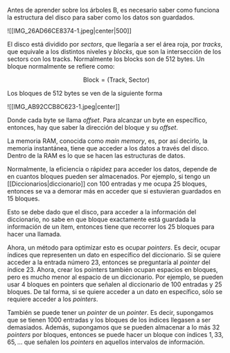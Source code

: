 
Antes de aprender sobre los árboles B, es necesario saber como funciona la estructura del disco para saber como los datos son guardados.

![[IMG_26AD66CE8374-1.jpeg|center|500]]

El disco está dividido por *sectors*, que llegaría a ser el área roja, por *tracks*, que equivale a los distintos niveles y *blocks*, que son la intersección de los sectors con los tracks. Normalmente los blocks son de $512$ bytes. Un bloque normalmente se refiere como: 

$$\text{Block}=(\text{Track},\;\text{Sector})$$

Los bloques de $512$ bytes se ven de la siguiente forma

![[IMG_AB92CCB8C623-1.jpeg|center]]

Donde cada byte se llama *offset*. Para alcanzar un byte en específico, entonces, hay que saber la dirección del bloque y su *offset*. 

La memoria RAM, conocida como *main memory*, es, por así decirlo, la memoria instantánea, tiene que acceder a los datos a través del disco. Dentro de la RAM es lo que se hacen las estructuras de datos.

Normalmente, la eficiencia o rápidez para acceder los datos, depende de en cuantos bloques pueden ser almacenados. Por ejemplo, si tengo un [[Diccionarios|diccionario]] con $100$ entradas y me ocupa $25$ bloques, entonces se va a demorar más en acceder que si estuvieran guardados en $15$ bloques. 

Esto se debe dado que el disco, para acceder a la información del diccionario, no sabe en que bloque exactamente está guardada la información de un ítem, entonces tiene que recorrer los $25$ bloques para hacer una llamada. 

Ahora, un método para optimizar esto es ocupar *pointers*. Es decir, ocupar índices que representen un dato en específico del diccionario. Si se quiere acceder a la entrada número $23$, entonces se preguntaría al *pointer* del índice $23$. Ahora, crear los pointers también ocupan espacios en bloques, pero es mucho menor al espacio de un diccionario. Por ejemplo,  se pueden usar $4$ bloques en pointers que señalen al diccionario de $100$ entradas y $25$ bloques. De tal forma, si se quiere acceder a un dato en específico, sólo se requiere acceder a los *pointers*. 

También se puede tener un *pointer* de un *pointer*. Es decir, supongamos que se tienen $1000$ entradas y los bloques de los índices llegasen a ser demasiados. Además, supongamos que se pueden almacenar a lo más $32$ *pointers* por bloques, entonces se puede hacer un bloque con índices $1,33,65,\dots$ que señalen los *pointers* en aquellos intervalos de información. 


